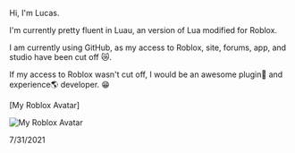 Hi, I'm Lucas.

I'm currently pretty fluent in Luau, an version of Lua modified for Roblox.

I am currently using GitHub, as my access to Roblox, site, forums, app, and studio have been cut off 😿.

If my access to Roblox wasn't cut off, I would be an awesome plugin🧩 and experience🌎 developer. 😁

[My Roblox Avatar]

![My Roblox Avatar](https://tr.rbxcdn.com/6cde7d4ac7d88f4cafa7a2f29abf8985/150/150/AvatarHeadshot/Png)

<!---
Hidden text?
--->

7/31/2021
